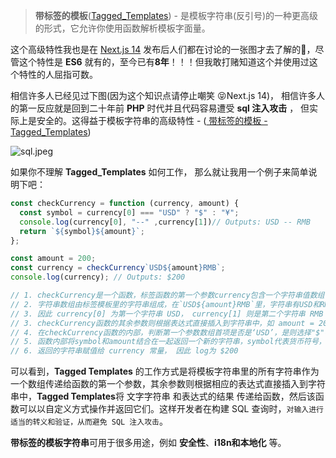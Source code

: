 > **带标签的模板**([Tagged_Templates](https://link.juejin.cn?target=https%3A%2F%2Fdeveloper.mozilla.org%2Fen-US%2Fdocs%2FWeb%2FJavaScript%2FReference%2FTemplate_literals%23tagged_templates)) - 是模板字符串(反引号)的一种更高级的形式，它允许你使用函数解析模板字面量。

这个高级特性我也是在 [ Next.js 14](https://link.juejin.cn?target=https%3A%2F%2Fnextjs.org%2F) 发布后人们都在讨论的一张图才去了解的🫡，尽管这个特性是 **ES6** 就有的，至今已有**8年**！！！但我敢打赌知道这个并使用过这个特性的人屈指可数。

相信许多人已经见过下图(因为这个知识点请停止嘲笑 😝Next.js 14)， 相信许多人的第一反应就是回到二十年前 **PHP** 时代并且代码容易遭受 **sql 注入攻击** ， 但实际上是安全的。这得益于模板字符串的高级特性 - ([ 带标签的模板 -Tagged_Templates](https://link.juejin.cn?target=https%3A%2F%2Fdeveloper.mozilla.org%2Fen-US%2Fdocs%2FWeb%2FJavaScript%2FReference%2FTemplate_literals%23tagged_templates))

![sql.jpeg](https://p6-juejin.byteimg.com/tos-cn-i-k3u1fbpfcp/0976747ac8d44a8f990d598778899b90~tplv-k3u1fbpfcp-jj-mark:3024:0:0:0:q75.awebp#?w=1536&h=2048&s=287140&e=jpg&b=1b1e1f)

如果你不理解 **Tagged_Templates** 如何工作， 那么就让我用一个例子来简单说明下吧：

```js
const checkCurrency = function (currency, amount) {
  const symbol = currency[0] === "USD" ? "$" : "¥";
  console.log(currency[0], "--" ,currency[1])// Outputs: USD -- RMB
  return `${symbol}${amount}`;
};

const amount = 200;
const currency = checkCurrency`USD${amount}RMB`;
console.log(currency); // Outputs: $200

// 1. checkCurrency是一个函数，标签函数的第一个参数currency包含一个字符串值数组
// 2. 字符串数组由标签模板里的字符串组成，在`USD${amount}RMB`里，字符串有USD和RMB
// 3. 因此 currency[0] 为第一个字符串 USD， currency[1] 则是第二个字符串 RMB
// 3. checkCurrency函数的其余参数则根据表达式直接插入到字符串中，如 amount = 200
// 4. 在checkCurrency函数的内部，判断第一个参数数组首项是否是‘USD’，是则选择"$"符号，否则是 "¥"
// 5. 函数内部将symbol和amount结合在一起返回一个新的字符串，symbol代表货币符号，而amount代表传递给函数的金额。
// 6. 返回的字符串赋值给 currency 常量， 因此 log为 $200
```

可以看到，**Tagged Templates** 的工作方式是将模板字符串里的所有字符串作为一个数组传递给函数的第一个参数，其余参数则根据相应的表达式直接插入到字符串中，**Tagged Templates**将 文字字符串 和表达式的结果 传递给函数，然后该函数可以以自定义方式操作并返回它们。这样开发者在构建 SQL 查询时，`对输入进行适当的转义和验证，从而避免 SQL 注入攻击`。

**带标签的模板字符串**可用于很多用途，例如 **安全性**、**i18n和本地化** 等。

